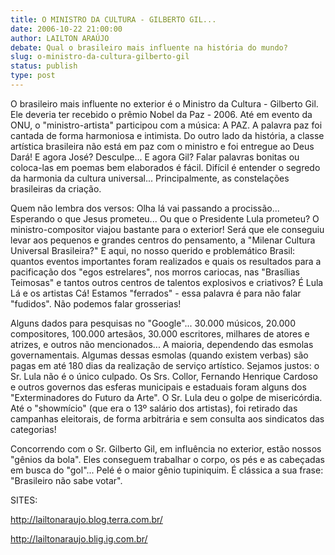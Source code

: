 ```yaml
---
title: O MINISTRO DA CULTURA - GILBERTO GIL...
date: 2006-10-22 21:00:00
author: LAILTON ARAÚJO
debate: Qual o brasileiro mais influente na história do mundo?    
slug: o-ministro-da-cultura-gilberto-gil
status: publish 
type: post
---
```


O brasileiro mais influente no exterior é o Ministro da Cultura - Gilberto Gil. Ele deveria ter recebido o prêmio Nobel da Paz - 2006. Até em evento da ONU, o "ministro-artista" participou com a música: A PAZ. A palavra paz foi cantada de forma harmoniosa e intimista. Do outro lado da história, a classe artística brasileira não está em paz com o ministro e foi entregue ao Deus Dará! E agora José? Desculpe... E agora Gil? Falar palavras bonitas ou coloca-las em poemas bem elaborados é fácil. Difícil é entender o segredo da harmonia da cultura universal... Principalmente, as constelações brasileiras da criação.
 
Quem não lembra dos versos: Olha lá vai passando a procissão... Esperando o que Jesus prometeu... Ou que o Presidente Lula prometeu? O ministro-compositor viajou bastante para o exterior! Será que ele conseguiu levar aos pequenos e grandes centros do pensamento, a "Milenar Cultura Universal Brasileira?" E aqui, no nosso querido e problemático Brasil: quantos eventos importantes foram realizados e quais os resultados para a pacificação dos "egos estrelares", nos morros cariocas, nas "Brasílias Teimosas" e tantos outros centros de talentos explosivos e criativos? É Lula Lá e os artistas Cá! Estamos "ferrados" - essa palavra é para não falar "fudidos". Não podemos falar grosserias!
 
Alguns dados para pesquisas no "Google"... 30.000 músicos, 20.000 compositores, 100.000 artesãos, 30.000 escritores, milhares de atores e atrizes, e outros não mencionados... A maioria, dependendo das esmolas governamentais. Algumas dessas esmolas (quando existem verbas) são pagas em até 180 dias da realização de serviço artístico. Sejamos justos: o Sr. Lula não é o único culpado. Os Srs. Collor, Fernando Henrique Cardoso e outros governos das esferas municipais e estaduais foram alguns dos "Exterminadores do Futuro da Arte". O Sr. Lula deu o golpe de misericórdia. Até o "showmício" (que era o 13º salário dos artistas), foi retirado das campanhas eleitorais, de forma arbitrária e sem consulta aos sindicatos das categorias!
 
Concorrendo com o Sr. Gilberto Gil, em influência no exterior, estão nossos "gênios da bola". Eles conseguem trabalhar o corpo, os pés e as cabeçadas em busca do "gol"... Pelé é o maior gênio tupiniquim. É clássica a sua frase: "Brasileiro não sabe votar".


SITES:

http://lailtonaraujo.blog.terra.com.br/

http://lailtonaraujo.blig.ig.com.br/

